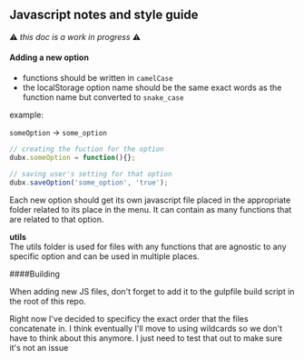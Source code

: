 ## Javascript notes and style guide

:warning: *this doc is a work in progress* :warning:

#### Adding a new option

- functions should be written in `camelCase`    
- the localStorage option name should be the same exact words as the function name but converted to `snake_case`

example:  

`someOption` -> `some_option`

```javascript
// creating the fuction for the option
dubx.someOption = function(){};

// saving user's setting for that option
dubx.saveOption('some_option', 'true');
```


Each new option should get its own javascript file placed in the appropriate folder related to its place in the menu.  It can contain as many functions that are related to that option.  

**utils**    
The utils folder is used for files with any functions that are agnostic to any specific option and can be used in multiple places.

####Building

When adding new JS files, don't forget to add it to the gulpfile build script in the root of this repo.

Right now I've decided to specificy the exact order that the files concatenate in.  I think eventually I'll move to using wildcards so we don't have to think about this anymore.  I just need to test that out to make sure it's not an issue
